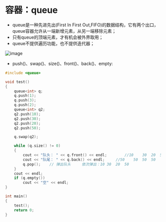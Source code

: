 # 容器：queue

- queue是一种先进先出(First In First Out,FIFO)的数据结构，它有两个出口，queue容器允许从一端新增元素，从另一端移除元素；
- 只有queue的顶端元素，才有机会被外界取用；
- queue不提供遍历功能，也不提供迭代器；

![image](https://note.youdao.com/yws/api/personal/file/6851F15B50B34024952EDBC37CCAA296?method=download&shareKey=3cc1f5ddedd73ac7acf04ff1201406e1)

- push()、swap()、size()、front()、back()、empty:
```C++
#include <queue>

void test()
{
	queue<int> q; 
	q.push(1);
	q.push(3);
	q.push(2);
	queue<int> q2;
	q2.push(10);
	q2.push(30);
	q2.push(20);
	q2.push(50);

	q.swap(q2);

	while (q.size() != 0)
	{
		cout << "队头： " << q.front() << endl;		//10	30	20	50
		cout << "队尾： " << q.back() << endl;		//50	50	50	50
		q.pop();	// 弹出队头		依次弹出：10	30	20	50
	}
	cout << endl;
	if (q.empty())
		cout << "空" << endl;
}

int main() 
{
	test();
	return 0;
}
```